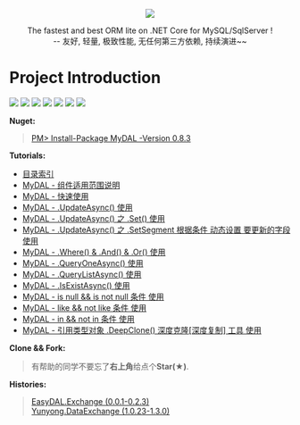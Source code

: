 <p align="center">
  <img src="https://github.com/liumeng0403/MyDAL/blob/master/MyDAL/Others/MyDAL.png">
  <p align="center">
    The fastest and best ORM lite on .NET Core for MySQL/SqlServer ! <br/>
       -- 友好, 轻量, 极致性能, 无任何第三方依赖, 持续演进~~
  </p>
</p>

# Project Introduction 

[![](https://img.shields.io/badge/Download-7,728-golden.svg)](https://www.nuget.org/profiles/Meng.NET)
[![](https://img.shields.io/badge/Star-21-yellow.svg)](https://github.com/liumeng0403/MyDAL/stargazers)
[![](https://img.shields.io/badge/Fork-3-orange.svg)](https://github.com/liumeng0403/MyDAL/network/members)
[![](https://img.shields.io/badge/Apache-2.0-blue.svg)](https://github.com/liumeng0403/MyDAL/blob/master/License)
[![](https://img.shields.io/badge/MySQL-5.7.21+-purple.svg)](https://www.cnblogs.com/Meng-NET/p/9831746.html)
[![](https://img.shields.io/badge/SqlServer-2012SP1+-purple.svg)](https://www.cnblogs.com/Meng-NET/p/9831746.html)
[![](https://img.shields.io/badge/Nuget-0.8.3-green.svg)](https://www.nuget.org/packages/MyDAL/)

<b>Nuget:</b>
><a href="https://www.nuget.org/packages/MyDAL/" target="_blank">PM> Install-Package MyDAL -Version 0.8.3</a>

<b>Tutorials:</b><br/>
* <a href="http://www.cnblogs.com/Meng-NET/p/8963476.html" target="_blank">目录索引</a>
* <a href="https://www.cnblogs.com/Meng-NET/p/10355760.html" target="_blank">MyDAL - 组件适用范围说明</a>
* <a href="https://www.cnblogs.com/Meng-NET/p/9831746.html" target="_blank">MyDAL - 快速使用</a>
* <a href="https://www.cnblogs.com/Meng-NET/p/10691944.html" target="_blank">MyDAL - .UpdateAsync() 使用</a>
* <a href="https://www.cnblogs.com/Meng-NET/p/10697381.html" target="_blank">MyDAL - .UpdateAsync() 之 .Set() 使用</a>
* <a href="https://www.cnblogs.com/Meng-NET/p/10703669.html" target="_blank">MyDAL - .UpdateAsync() 之 .SetSegment 根据条件 动态设置 要更新的字段 使用</a>
* <a href="https://www.cnblogs.com/Meng-NET/p/9978336.html" target="_blank">MyDAL - .Where() & .And() & .Or() 使用</a>
* <a href="https://www.cnblogs.com/Meng-NET/p/10113980.html" target="_blank">MyDAL - .QueryOneAsync() 使用</a>
* <a href="https://www.cnblogs.com/Meng-NET/p/10179385.html" target="_blank">MyDAL - .QueryListAsync() 使用</a>
* <a href="https://www.cnblogs.com/Meng-NET/p/10210668.html" target="_blank">MyDAL - .IsExistAsync() 使用</a>
* <a href="https://www.cnblogs.com/Meng-NET/p/10296445.html" target="_blank">MyDAL - is null && is not null 条件 使用</a>
* <a href="https://www.cnblogs.com/Meng-NET/p/10387628.html" target="_blank">MyDAL - like && not like 条件 使用</a>
* <a href="https://www.cnblogs.com/Meng-NET/p/10470504.html" target="_blank">MyDAL - in && not in 条件 使用</a>
* <a href="https://www.cnblogs.com/Meng-NET/p/10500946.html" target="_blank">MyDAL - 引用类型对象 .DeepClone() 深度克隆[深度复制] 工具 使用</a>

<b>Clone && Fork:</b>
>有帮助的同学不要忘了<b>右上角</b>给点个<b>Star(★)</b>.

<b>Histories:</b>
><a href="https://www.nuget.org/packages/EasyDAL.Exchange/" target="_blank">EasyDAL.Exchange (0.0.1-0.2.3)</a><br/>
><a href="https://www.nuget.org/packages/Yunyong.DataExchange/" target="_blank">Yunyong.DataExchange (1.0.23-1.3.0)</a>

